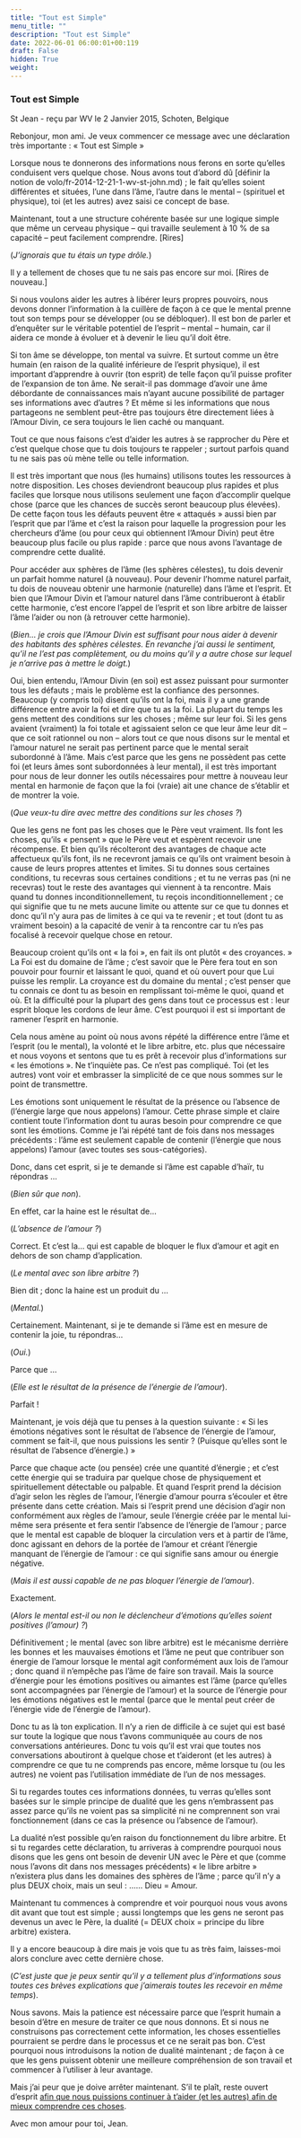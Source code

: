 ```yaml
---
title: "Tout est Simple"
menu_title: ""
description: "Tout est Simple"
date: 2022-06-01 06:00:01+00:119
draft: False
hidden: True
weight:
---
```

### Tout est Simple

St Jean - reçu par WV le 2 Janvier 2015, Schoten, Belgique

Rebonjour, mon ami. Je veux commencer ce message avec une déclaration très importante  : « Tout est Simple »

Lorsque nous te donnerons des informations nous ferons en sorte qu’elles conduisent vers quelque chose. Nous avons tout d’abord dû [définir la notion de volo/fr-2014-12-21-1-wv-st-john.md) ; le fait qu’elles soient différentes et situées, l’une dans l’âme, l’autre dans le mental – (spirituel et physique), toi (et les autres) avez saisi ce concept de base.

Maintenant, tout a une structure cohérente basée sur une logique simple que même un cerveau physique – qui travaille seulement à 10 % de sa capacité – peut facilement comprendre. [Rires]

(*J’ignorais que tu étais un type drôle.*)

Il y a tellement de choses que tu ne sais pas encore sur moi. [Rires de nouveau.]

Si nous voulons aider les autres à libérer leurs propres pouvoirs, nous devons donner l’information à la cuillère de façon à ce que le mental prenne tout son temps pour se développer (ou se débloquer). Il est bon de parler et d’enquêter sur le véritable potentiel de l’esprit – mental – humain, car il aidera ce monde à évoluer et à devenir le lieu qu’il doit être.

Si ton âme se développe, ton mental va suivre. Et surtout comme un être humain (en raison de la qualité inférieure de l’esprit physique), il est important d’apprendre à ouvrir (ton esprit) de telle façon qu’il puisse profiter de l’expansion de ton âme. Ne serait-il pas dommage d’avoir une âme débordante de connaissances mais n’ayant aucune possibilité de partager ses informations avec d’autres ? Et même si les informations que nous partageons ne semblent peut-être pas toujours être directement liées à l’Amour Divin, ce sera toujours le lien caché ou manquant.

Tout ce que nous faisons c’est d’aider les autres à se rapprocher du Père et c’est quelque chose que tu dois toujours te rappeler ; surtout parfois quand tu ne sais pas où mène telle ou telle information.

Il est très important que nous (les humains) utilisons toutes les ressources à notre disposition. Les choses deviendront beaucoup plus rapides et plus faciles que lorsque nous utilisons seulement une façon d’accomplir quelque chose (parce que les chances de succès seront beaucoup plus élevées). De cette façon tous les défauts peuvent être « attaqués » aussi bien par l’esprit que par l’âme et c’est la raison pour laquelle la progression pour les chercheurs d’âme (ou pour ceux qui obtiennent l’Amour Divin) peut être beaucoup plus facile ou plus rapide : parce que nous avons l’avantage de comprendre cette dualité.

Pour accéder aux sphères de l’âme (les sphères célestes), tu dois devenir un parfait homme naturel (à nouveau). Pour devenir l’homme naturel parfait, tu dois de nouveau obtenir une harmonie (naturelle) dans l’âme et l’esprit. Et bien que l’Amour Divin et l’amour naturel dans l’âme contribueront  à établir cette harmonie, c’est encore l’appel de l’esprit et son libre arbitre de laisser l’âme l’aider ou non (à retrouver cette harmonie).

(*Bien… je crois que l’Amour Divin est suffisant pour nous aider à devenir des habitants des sphères célestes. En revanche j’ai aussi le sentiment, qu’il ne l’est pas complètement, ou du moins qu’il y a autre chose sur lequel je n’arrive pas à mettre le doigt.*)

Oui, bien entendu, l’Amour Divin (en soi) est assez puissant pour surmonter tous les défauts ; mais le problème est la confiance des personnes. Beaucoup (y compris toi) disent qu’ils ont la foi, mais il y a une grande différence entre avoir la foi et dire que tu as la foi. La plupart du temps les gens mettent des conditions sur les choses ; même sur leur foi. Si les gens avaient (vraiment) la foi totale et agissaient selon ce que leur âme leur dit – que ce soit rationnel ou non – alors tout ce que nous disons sur le mental et l’amour naturel  ne serait pas pertinent parce que le mental serait subordonné à l’âme. Mais c’est parce que les gens ne possèdent pas cette foi (et leurs âmes sont subordonnées à leur mental), il est très important pour nous de leur donner les outils nécessaires pour mettre à nouveau leur mental en harmonie de façon que la foi (vraie) ait une chance de s’établir et de montrer la voie.

(*Que veux-tu dire avec mettre des conditions sur les choses ?*)

Que les gens ne font pas les choses que le Père veut vraiment. Ils font les choses, qu’ils « pensent » que le Père veut et espèrent recevoir une récompense. Et bien qu’ils récolteront des avantages de chaque acte affectueux qu’ils font, ils ne recevront jamais ce qu’ils ont vraiment besoin à cause de leurs propres attentes et limites. Si tu donnes sous certaines conditions, tu recevras sous certaines conditions ; et tu ne verras pas (ni ne recevras) tout le reste des avantages qui viennent à ta rencontre. Mais quand tu donnes inconditionnellement, tu reçois  inconditionnellement ; ce qui signifie que tu ne mets aucune limite ou attente sur ce que tu donnes et donc qu’il n’y aura pas de limites à ce qui va te revenir ; et tout (dont tu as vraiment besoin) a la capacité de venir à ta rencontre car tu n’es pas focalisé à recevoir quelque chose en retour.

Beaucoup croient qu’ils ont « la foi », en fait ils ont plutôt « des croyances. » La Foi est du domaine de l’âme ; c’est savoir que le Père fera tout en son pouvoir pour fournir et laissant le quoi, quand et où ouvert pour que Lui puisse les remplir. La croyance est du domaine du mental ; c’est penser que tu connais ce dont tu as besoin en remplissant toi-même le quoi, quand et où. Et la difficulté pour la plupart des gens dans tout ce processus est : leur esprit bloque les cordons de leur âme. C’est pourquoi il est si important de ramener l’esprit en harmonie.

Cela nous amène au point où nous avons répété la différence entre l’âme et l’esprit (ou le mental), la volonté et le libre arbitre, etc. plus que nécessaire et nous voyons et sentons que tu es prêt à recevoir plus d’informations sur « les émotions ». Ne t’inquiète pas. Ce n’est pas compliqué. Toi (et les autres) vont voir et embrasser la simplicité de ce que nous sommes sur le point de transmettre.

Les émotions sont uniquement le résultat de la présence ou l’absence de (l’énergie large que nous appelons) l’amour. Cette phrase simple et claire contient toute l’information dont tu auras besoin pour comprendre ce que sont les émotions. Comme je l’ai répété tant de fois dans nos messages précédents : l’âme est seulement capable de contenir (l’énergie que nous appelons) l’amour (avec toutes ses sous-catégories).

Donc, dans cet esprit, si je te demande si l’âme est capable d’haïr, tu répondras …

(*Bien sûr que non*).

En effet, car la haine est le résultat de…

(*L’absence de l’amour ?*)

Correct. Et c’est la… qui est capable de bloquer le flux d’amour et agit en dehors de son champ d’application.

(*Le mental avec son libre arbitre ?*)

Bien dit ; donc la haine est un produit du …

(*Mental.*)

Certainement. Maintenant, si je te demande si l’âme est en mesure de contenir la joie, tu répondras…

(*Oui.*)

Parce que …

(*Elle est le résultat de la présence de l’énergie de l’amour*).

Parfait !

Maintenant, je vois déjà que tu penses à la question suivante : « Si les émotions négatives sont le résultat de l’absence de l’énergie de l’amour, comment se fait-il, que nous puissions les sentir ? (Puisque qu’elles sont le résultat de l’absence d’énergie.) »

Parce que chaque acte (ou pensée) crée une quantité d’énergie ; et c’est cette énergie qui se traduira par quelque chose de physiquement et spirituellement détectable ou palpable. Et quand l’esprit prend la décision d’agir selon les règles de l’amour, l’énergie d’amour pourra s’écouler et être présente dans cette création. Mais si l’esprit prend une décision d’agir non conformément aux règles de l’amour, seule l’énergie créée par le mental lui-même sera présente et fera sentir l’absence de l’énergie de l’amour ; parce que le mental est capable de bloquer la circulation vers et à partir de l’âme, donc agissant en dehors de la portée de l’amour et créant l’énergie manquant de l’énergie de l’amour : ce qui signifie sans amour ou énergie négative.

(*Mais il est aussi capable de ne pas bloquer l’énergie de l’amour*).

Exactement.

(*Alors le mental est-il ou non le déclencheur d’émotions qu’elles soient positives (l’amour) ?*)

Définitivement ; le mental (avec son libre arbitre) est le mécanisme derrière les bonnes et les mauvaises émotions et l’âme ne peut que contribuer son énergie de l’amour lorsque le mental agit conformément aux lois de l’amour ; donc quand il n’empêche pas l’âme de faire son travail. Mais la source d’énergie pour les émotions positives ou aimantes est l’âme (parce qu’elles sont accompagnées par l’énergie de l’amour) et la source de l’énergie pour les émotions négatives est le mental (parce que le mental peut créer de l’énergie vide de l’énergie de l’amour).

Donc tu as là ton explication. Il n’y a rien de difficile à ce sujet qui est basé sur toute la logique que nous t’avons communiquée au cours de nos conversations antérieures. Donc tu vois qu’il est vrai que toutes nos conversations aboutiront à quelque chose et t’aideront (et les autres) à comprendre ce que tu ne comprends pas encore, même lorsque tu (ou les autres) ne voient pas l’utilisation immédiate de l’un de nos messages.

Si tu regardes toutes ces informations données, tu verras qu’elles sont basées sur le simple principe de dualité que les gens n’embrassent pas assez parce qu’ils ne voient pas sa simplicité ni ne comprennent son vrai fonctionnement (dans ce cas la présence ou l’absence de l’amour).

La dualité n’est possible qu’en raison du fonctionnement du libre arbitre. Et si tu regardes cette déclaration, tu arriveras à comprendre pourquoi nous disons que les gens ont besoin de devenir UN avec le Père et que (comme nous l’avons dit dans nos messages précédents) « le libre arbitre » n’existera plus dans les domaines des sphères de l’âme ; parce qu’il n’y a plus DEUX choix, mais un seul : …… Dieu = Amour.

Maintenant tu commences à comprendre et voir pourquoi nous vous avons dit avant que tout est simple ; aussi longtemps que les gens ne seront pas devenus un avec le Père, la dualité (= DEUX choix = principe du libre arbitre) existera.

Il y a encore beaucoup à dire mais  je vois que tu as très faim, laisses-moi alors conclure avec cette dernière chose.

(*C’est juste que je peux sentir qu’il y a tellement plus d’informations sous toutes ces brèves explications que j’aimerais toutes les recevoir en même temps*).

Nous savons. Mais la patience est nécessaire parce que l’esprit humain a besoin d’être en mesure de traiter ce que nous donnons. Et si nous ne construisons pas correctement cette information, les choses essentielles pourraient se perdre dans le processus et ce ne serait pas bon. C’est pourquoi nous introduisons la notion de dualité maintenant ; de façon à ce que les gens puissent obtenir une meilleure compréhension de son travail et commencer à l’utiliser à leur avantage.

Mais j’ai peur que je doive arrêter maintenant. S’il te plaît, reste ouvert d’esprit [afin que nous puissions continuer à t’aider (et les autres) afin de mieux comprendre ces choses](/fr-contemporary-messages/fr-contemporary-messages-by-date-order/fr-contemporary-messages-2015\fr-2015-1-19-1-wv-st-john).

Avec mon amour pour toi, Jean.



